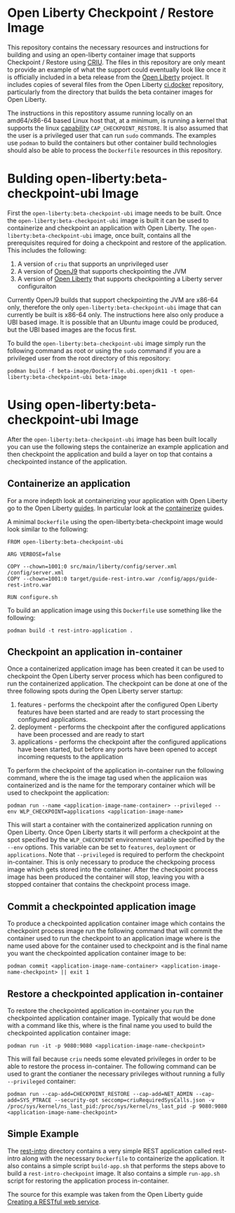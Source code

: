 # Open Liberty Checkpoint / Restore Image
This repository contains the necessary resources and instructions for building and using an open-liberty container image that supports Checkpoint / Restore using [CRIU](https://criu.org).  The files in this repository are only meant to provide an example of what the support could eventually look like once it is officially included in a beta release from the [Open Liberty](https://github.com/OpenLiberty/open-liberty) project.  It includes copies of several files from the Open Liberty [ci.docker](https://github.com/OpenLiberty/ci.docker) repository, particularly from the directory that builds the beta container images for Open Liberty.

The instructions in this repostitory assume running locally on an amd64/x86-64 based Linux host that, at a minimum, is running a kernel that supports the linux [capability](https://man7.org/linux/man-pages/man7/capabilities.7.html) `CAP_CHECKPOINT_RESTORE`. It is also assumed that the user is a privileged user that can run `sudo` commands. The examples use `podman` to build the containers but other container build technologies should also be able to process the `Dockerfile` resources in this repository.

# Bulding open-liberty:beta-checkpoint-ubi Image
First the `open-liberty:beta-checkpoint-ubi` image needs to be built.  Once the `open-liberty:beta-checkpoint-ubi` image is built it can be used to containerize and checkpoint an application with Open Liberty.  The `open-liberty:beta-checkpoint-ubi` image, once built, contains all the prerequisites required for doing a checkpoint and restore of the application.  This includes the following:
1. A version of `criu` that supports an unprivileged user
2. A version of [OpenJ9](https://github.com/eclipse-openj9/openj9) that supports checkpointing the JVM
3. A version of [Open Liberty](https://github.com/OpenLiberty/open-liberty) that supports checkpointing a Liberty server configuraiton

Currently OpenJ9 builds that support checkpointing the JVM are x86-64 only, therefore the only `open-liberty:beta-checkpoint-ubi` image that can currently be built is x86-64 only.  The instructions here also only produce a UBI based image.  It is possible that an Ubuntu image could be produced, but the UBI based images are the focus first.

To build the `open-liberty:beta-checkpoint-ubi` image simply run the following command as root or using the `sudo` command if you are a privileged user from the root directory of this repository:

```
podman build -f beta-image/Dockerfile.ubi.openjdk11 -t open-liberty:beta-checkpoint-ubi beta-image
```

# Using open-liberty:beta-checkpoint-ubi Image
After the `open-liberty:beta-checkpoint-ubi` image has been built locally you can use the following steps the containerize an example application and then checkpoint the application and build a layer on top that contains a checkpointed instance of the application.
## Containerize an application
For a more indepth look at containerizing your application with Open Liberty go to the Open Liberty [guides](https://openliberty.io/guides/).  In particular look at the [containerize](https://openliberty.io/guides/#containerize) guides.

A minimal `Dockerfile` using the open-liberty:beta-checkpoint image would look similar to the following:

```
FROM open-liberty:beta-checkpoint-ubi

ARG VERBOSE=false

COPY --chown=1001:0 src/main/liberty/config/server.xml /config/server.xml
COPY --chown=1001:0 target/guide-rest-intro.war /config/apps/guide-rest-intro.war

RUN configure.sh
```
To build an application image using this `Dockerfile` use something like the following:

```
podman build -t rest-intro-application .
```

## Checkpoint an application in-container
Once a containerized application image has been created it can be used to checkpoint the Open Liberty server process which has been configured to run the containerized application. The checkpoint can be done at one of the three following spots during the Open Liberty server startup:

1. features - performs the checkpoint after the configured Open Liberty features have been started and are ready to start processing the configured applications.
2. deployment - performs the checkpoint after the configured applications have been processed and are ready to start
3. applications - performs the checkpoint after the configured applications have been started, but before any ports have been opened to accept incoming requests to the application

To perform the checkpoint of the application in-container run the following command, where the <application-image-name> is the image tag used when the applicaiion was containerized and <application-image-name-container> is the name for the temporary container which will be used to checkpoint the application:
```
podman run --name <application-image-name-container> --privileged --env WLP_CHECKPOINT=applications <application-image-name>
```
This will start a container with the containerized application running on Open Liberty.  Once Open Liberty starts it will perform a checkpoint at the spot specified by the `WLP_CHECKPOINT` environment variable specified by the `--env` options.  This variable can be set to `features`, `deployment` or `applications`.  Note that `--privileged` is required to perform the checkpoint in-container.  This is only necessary to produce the checkpoing process image which gets stored into the container.  After the checkpoint process image has been produced the container will stop, leaving you with a stopped container that contains the checkpoint process image.

## Commit a checkpointed application image
To produce a checkpointed application container image which contains the checkpoint process image run the following command that will commit the container used to run the checkpoint to an application image where <application-image-name-container> is the name used above for the container used to checkpoint and <application-image-name-checkpoint> is the final name you want the checkpointed application container image to be:
```
podman commit <application-image-name-container> <application-image-name-checkpoint> || exit 1
```
## Restore a checkpointed application in-container
To restore the checkpointed application in-container you run the checkpointed application container image.  Typically that would be done with a command like this, where <application-image-name-checkpoint> is the final name you used to build the checkpointed application container image:

```
podman run -it -p 9080:9080 <application-image-name-checkpoint>
```

This will fail because `criu` needs some elevated privileges in order to be able to restore the process in-container.  The following command can be used to grant the contianer the necessary privileges without running a fully `--privileged` container:

```
podman run --cap-add=CHECKPOINT_RESTORE --cap-add=NET_ADMIN --cap-add=SYS_PTRACE --security-opt seccomp=criuRequiredSysCalls.json -v /proc/sys/kernel/ns_last_pid:/proc/sys/kernel/ns_last_pid -p 9080:9080  <application-image-name-checkpoint>
```

## Simple Example
The [rest-intro](examples/rest-intro) directory contains a very simple REST application called rest-intro along with the necessary `Dockerfile` to containerize the application.  It also contains a simple script `build-app.sh` that performs the steps above to build a `rest-intro-checkpoint` image.  It also contains a simple `run-app.sh` script for restoring the application process in-container.

The source for this example was taken from the Open Liberty guide [Creating a RESTful web service](https://openliberty.io/guides/rest-intro.html).

